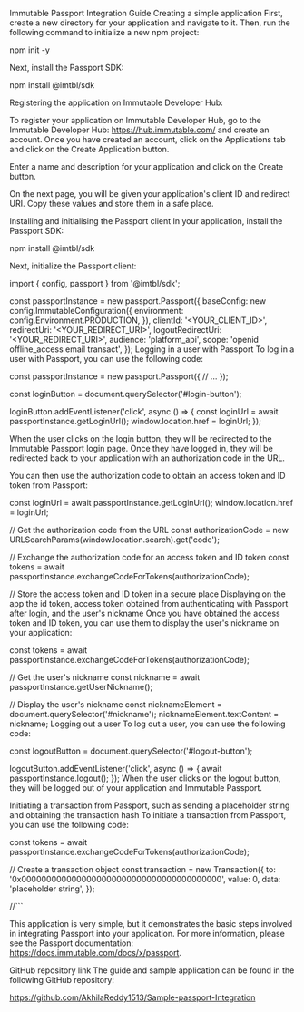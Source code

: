 Immutable Passport Integration Guide
Creating a simple application
First, create a new directory for your application and navigate to it. Then, run the following command to initialize a new npm project:

npm init -y

Next, install the Passport SDK:

npm install @imtbl/sdk

Registering the application on Immutable Developer Hub:

To register your application on Immutable Developer Hub, go to the Immutable Developer Hub: https://hub.immutable.com/ and create an account. Once you have created an account, click on the Applications tab and click on the Create Application button.

Enter a name and description for your application and click on the Create button.

On the next page, you will be given your application's client ID and redirect URI. Copy these values and store them in a safe place.

Installing and initialising the Passport client
In your application, install the Passport SDK:

npm install @imtbl/sdk

Next, initialize the Passport client:

import { config, passport } from '@imtbl/sdk';

const passportInstance = new passport.Passport({
  baseConfig: new config.ImmutableConfiguration({
    environment: config.Environment.PRODUCTION,
  }),
  clientId: '<YOUR_CLIENT_ID>',
  redirectUri: '<YOUR_REDIRECT_URI>',
  logoutRedirectUri: '<YOUR_REDIRECT_URI>',
  audience: 'platform_api',
  scope: 'openid offline_access email transact',
});
Logging in a user with Passport
To log in a user with Passport, you can use the following code:

const passportInstance = new passport.Passport({
  // ...
});

const loginButton = document.querySelector('#login-button');

loginButton.addEventListener('click', async () => {
  const loginUrl = await passportInstance.getLoginUrl();
  window.location.href = loginUrl;
});

When the user clicks on the login button, they will be redirected to the Immutable Passport login page. Once they have logged in, they will be redirected back to your application with an authorization code in the URL.

You can then use the authorization code to obtain an access token and ID token from Passport:

const loginUrl = await passportInstance.getLoginUrl();
window.location.href = loginUrl;

// Get the authorization code from the URL
const authorizationCode = new URLSearchParams(window.location.search).get('code');

// Exchange the authorization code for an access token and ID token
const tokens = await passportInstance.exchangeCodeForTokens(authorizationCode);

// Store the access token and ID token in a secure place
Displaying on the app the id token, access token obtained from authenticating with Passport after login, and the user's nickname
Once you have obtained the access token and ID token, you can use them to display the user's nickname on your application:

const tokens = await passportInstance.exchangeCodeForTokens(authorizationCode);

// Get the user's nickname
const nickname = await passportInstance.getUserNickname();

// Display the user's nickname
const nicknameElement = document.querySelector('#nickname');
nicknameElement.textContent = nickname;
Logging out a user
To log out a user, you can use the following code:

const logoutButton = document.querySelector('#logout-button');

logoutButton.addEventListener('click', async () => {
  await passportInstance.logout();
});
When the user clicks on the logout button, they will be logged out of your application and Immutable Passport.

Initiating a transaction from Passport, such as sending a placeholder string and obtaining the transaction hash
To initiate a transaction from Passport, you can use the following code:

const tokens = await passportInstance.exchangeCodeForTokens(authorizationCode);

// Create a transaction object
const transaction = new Transaction({
  to: '0x0000000000000000000000000000000000000000',
  value: 0,
  data: 'placeholder string',
});

//```



This application is very simple, but it demonstrates the basic steps involved in integrating Passport into your application. For more information, please see the Passport documentation: https://docs.immutable.com/docs/x/passport.

GitHub repository link
The guide and sample application can be found in the following GitHub repository:

https://github.com/AkhilaReddy1513/Sample-passport-Integration

